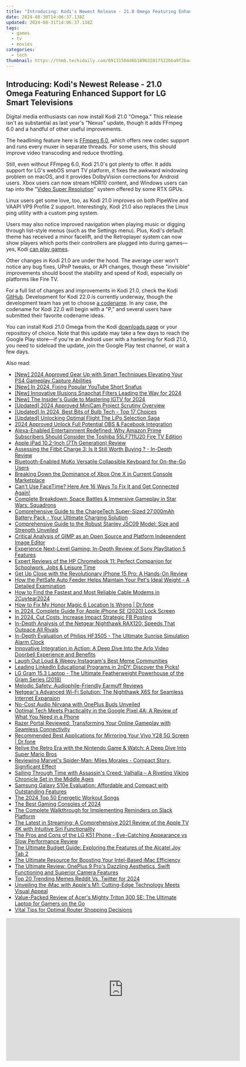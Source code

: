 ```yaml
---
title: "Introducing: Kodi's Newest Release - 21.0 Omega Featuring Enhanced Support for LG Smart Televisions"
date: 2024-08-30T14:06:37.138Z
updated: 2024-08-31T14:06:37.138Z
tags:
  - games
  - tv
  - movies
categories:
  - tech
thumbnail: https://thmb.techidaily.com/09131504d6b18963281f522bba9f2baa6f9c4f1ee05a4b5b8a249fec882bec30.jpg
---
```


## Introducing: Kodi's Newest Release - 21.0 Omega Featuring Enhanced Support for LG Smart Televisions

Digital media enthusiasts can now install Kodi 21.0 "Omega." This release isn't as substantial as last year's "Nexus" update, though it adds FFmpeg 6.0 and a handful of other useful improvements.

 The headlining feature here is [FFmpeg 6.0](https://www.reddit.com/r/ffmpeg/comments/11e8sen/ffmpeg%5F60/), which offers new codec support and runs every muxer in separate threads. For some users, this should improve video transcoding and reduce throttling.

 Still, even without FFmpeg 6.0, Kodi 21.0's got plenty to offer. It adds support for LG's webOS smart TV platform, it fixes the awkward windowing problem on macOS, and it provides DolbyVision corrections for Android users. Xbox users can now stream HDR10 content, and Windows users can tap into the "[Video Super Resolution](https://extra-skills.techidaily.com/2024-approved-instagram-shout-out-for-podcast-fans/)" system offered by some RTX GPUs.

 Linux users get some love, too, as Kodi 21.0 improves on both PipeWire and VAAPI VP9 Profile 2 support. Interestingly, Kodi 21.0 also replaces the Linux ping utility with a custom ping system.

 Users may also notice improved navigation when playing music or digging through list-style menus (such as the Settings menu). Plus, Kodi's default theme has received a minor facelift, and the Retroplayer system can now show players which ports their controllers are plugged into during games—yes, Kodi [can play games](https://www.makeuseof.com/tag/how-to-play-games-on-kodi-using-retroplayer/).

 Other changes in Kodi 21.0 are under the hood. The average user won't notice any bug fixes, UPnP tweaks, or API changes, though these "invisible" improvements should boost the stability and speed of Kodi, especially on platforms like Fire TV.

 For a full list of changes and improvements in Kodi 21.0, check the Kodi [GitHub](https://github.com/xbmc/xbmc/compare/20.0-Nexus...21.0-Omega). Development for Kodi 22.0 is currently underway, though the development team has yet to choose [a codename](https://forum.kodi.tv/showthread.php?tid=375721&pid=3189669#pid3189669). In any case, the codename for Kodi 22.0 will begin with a "P," and several users have submitted their favorite codename ideas.

 You can install Kodi 21.0 Omega from the Kodi [downloads page](https://kodi.tv/download/) or your repository of choice. Note that this update may take a few days to reach the Google Play store—if you're an Android user with a hankering for Kodi 21.0, you need to sideload the update, join the Google Play test channel, or wait a few days.

<ins class="adsbygoogle"
     style="display:block"
     data-ad-format="autorelaxed"
     data-ad-client="ca-pub-7571918770474297"
     data-ad-slot="1223367746"></ins>



<ins class="adsbygoogle"
     style="display:block"
     data-ad-client="ca-pub-7571918770474297"
     data-ad-slot="8358498916"
     data-ad-format="auto"
     data-full-width-responsive="true"></ins>

<span class="atpl-alsoreadstyle">Also read:</span>
<div><ul>
<li><a href="https://visual-screen-recording.techidaily.com/new-2024-approved-gear-up-with-smart-techniques-elevating-your-ps4-gameplay-capture-abilities/"><u>[New] 2024 Approved  Gear Up with Smart Techniques  Elevating Your PS4 Gameplay Capture Abilities</u></a></li>
<li><a href="https://eaxpv-info.techidaily.com/new-in-2024-fixing-popular-youtube-short-snafus/"><u>[New] In 2024, Fixing Popular YouTube Short Snafus</u></a></li>
<li><a href="https://snapchat-videos.techidaily.com/new-innovative-illusions-snapchat-filters-leading-the-way-for-2024/"><u>[New] Innovative Illusions  Snapchat Filters Leading the Way for 2024</u></a></li>
<li><a href="https://instagram-video-recordings.techidaily.com/new-the-insiders-guide-to-mastering-igtv-for-2024/"><u>[New] The Insider's Guide to Mastering IGTV for 2024</u></a></li>
<li><a href="https://remote-screen-capture.techidaily.com/updated-2024-approved-minicam-project-scrutiny-overview/"><u>[Updated] 2024 Approved  MiniCam Project Scrutiny Overview</u></a></li>
<li><a href="https://facebook-video-footage.techidaily.com/updated-in-2024-best-bits-of-bulb-tech-top-17-choices/"><u>[Updated] In 2024, Best Bits of Bulb Tech - Top 17 Choices</u></a></li>
<li><a href="https://some-guidance.techidaily.com/updated-unlocking-optimal-flight-the-lipo-selection-saga/"><u>[Updated] Unlocking Optimal Flight  The LiPo Selection Saga</u></a></li>
<li><a href="https://visual-screen-recording.techidaily.com/2024-approved-unlock-full-potential-obs-and-facebook-integration/"><u>2024 Approved  Unlock Full Potential  OBS & Facebook Integration</u></a></li>
<li><a href="https://buynow-info.techidaily.com/alexa-enabled-entertainment-redefined-why-amazon-prime-subscribers-should-consider-the-toshiba-55lf711u20-fire-tv-edition/"><u>Alexa-Enabled Entertainment Redefined: Why Amazon Prime Subscribers Should Consider the Toshiba 55LF711U20 Fire TV Edition</u></a></li>
<li><a href="https://buynow-info.techidaily.com/apple-ipad-102-inch-7th-generation-review/"><u>Apple iPad 10.2-Inch (7Th Generation) Review</u></a></li>
<li><a href="https://buynow-info.techidaily.com/assessing-the-fitbit-charge-3-is-it-still-worth-buying-in-depth-review/"><u>Assessing the Fitbit Charge 3: Is It Still Worth Buying ? - In-Depth Review</u></a></li>
<li><a href="https://buynow-info.techidaily.com/bluetooth-enabled-moko-versatile-collapsible-keyboard-for-on-the-go-users/"><u>Bluetooth-Enabled MoKo Versatile Collapsible Keyboard for On-the-Go Users</u></a></li>
<li><a href="https://buynow-info.techidaily.com/breaking-down-the-dominance-of-xbox-one-x-in-current-console-marketplace/"><u>Breaking Down the Dominance of Xbox One X in Current Console Marketplace</u></a></li>
<li><a href="https://fox-that.techidaily.com/1721460713867-cant-use-facetime-here-are-16-ways-to-fix-it-and-get-connected-again/"><u>Can't Use FaceTime? Here Are 16 Ways To Fix It and Get Connected Again!</u></a></li>
<li><a href="https://buynow-info.techidaily.com/complete-breakdown-space-battles-and-immersive-gameplay-in-star-wars-squadrons/"><u>Complete Breakdown: Space Battles & Immersive Gameplay in Star Wars: Squadrons</u></a></li>
<li><a href="https://buynow-info.techidaily.com/comprehensive-guide-to-the-chargetech-super-sized-27000mah-battery-pack-your-ultimate-charging-solution/"><u>Comprehensive Guide to the ChargeTech Super-Sized 27,000mAh Battery Pack - Your Ultimate Charging Solution</u></a></li>
<li><a href="https://buynow-info.techidaily.com/comprehensive-guide-to-the-robust-stanley-j5c09-model-size-and-strength-unveiled/"><u>Comprehensive Guide to the Robust Stanley J5C09 Model: Size and Strength Unveiled</u></a></li>
<li><a href="https://buynow-info.techidaily.com/critical-analysis-of-gimp-as-an-open-source-and-platform-independent-image-editor/"><u>Critical Analysis of GIMP as an Open Source and Platform Independent Image Editor</u></a></li>
<li><a href="https://buynow-info.techidaily.com/experience-next-level-gaming-in-depth-review-of-sony-playstation-5-features/"><u>Experience Next-Level Gaming: In-Depth Review of Sony PlayStation 5 Features</u></a></li>
<li><a href="https://buynow-info.techidaily.com/expert-reviews-of-the-hp-chromebook-11-perfect-companion-for-schoolwork-jobs-and-leisure-time/"><u>Expert Reviews of the HP Chromebook 11: Perfect Companion for Schoolwork, Jobs & Leisure Time</u></a></li>
<li><a href="https://buynow-info.techidaily.com/get-up-close-with-the-revolutionary-iphone-15-pro-a-hands-on-review/"><u>Get Up Close with the Revolutionary iPhone 15 Pro: A Hands-On Review</u></a></li>
<li><a href="https://buynow-info.techidaily.com/how-the-petsafe-auto-feeder-helps-maintain-your-pets-ideal-weight-a-detailed-examination/"><u>How the PetSafe Auto Feeder Helps Maintain Your Pet's Ideal Weight - A Detailed Examination</u></a></li>
<li><a href="https://buynow-info.techidaily.com/how-to-find-the-fastest-and-most-reliable-cable-modems-in-2cuytear2024/"><u>How to Find the Fastest and Most Reliable Cable Modems in 2Cuytear2024</u></a></li>
<li><a href="https://fake-location.techidaily.com/how-to-fix-my-honor-magic-6-location-is-wrong-drfone-by-drfone-virtual-android/"><u>How to Fix My Honor Magic 6 Location Is Wrong | Dr.fone</u></a></li>
<li><a href="https://ios-unlock.techidaily.com/in-2024-complete-guide-for-apple-iphone-se-2020-lock-screen-by-drfone-ios/"><u>In 2024, Complete Guide For Apple iPhone SE (2020) Lock Screen</u></a></li>
<li><a href="https://facebook-video-recording.techidaily.com/in-2024-cut-costs-increase-impact-strategic-fb-posting/"><u>In 2024, Cut Costs, Increase Impact  Strategic FB Posting</u></a></li>
<li><a href="https://buynow-info.techidaily.com/in-depth-analysis-of-the-netgear-nighthawk-rax120-speeds-that-outpace-all-rivals/"><u>In-Depth Analysis of the Netgear Nighthawk RAX120: Speeds That Outpace All Rivals</u></a></li>
<li><a href="https://buynow-info.techidaily.com/in-depth-evaluation-of-philips-hf3505-the-ultimate-sunrise-simulation-alarm-clock/"><u>In-Depth Evaluation of Philips HF3505 - The Ultimate Sunrise Simulation Alarm Clock</u></a></li>
<li><a href="https://buynow-info.techidaily.com/innovative-integration-in-action-a-deep-dive-into-the-arlo-video-doorbell-experience-and-benefits/"><u>Innovative Integration in Action: A Deep Dive Into the Arlo Video Doorbell Experience and Benefits</u></a></li>
<li><a href="https://instagram-video-files.techidaily.com/laugh-out-loud-and-weepy-instagrams-best-meme-communities/"><u>Laugh Out Loud & Weepy  Instagram's Best Meme Communities</u></a></li>
<li><a href="https://buynow-info.techidaily.com/leading-linkedin-educational-programs-in-2ndy-discover-the-picks/"><u>Leading LinkedIn Educational Programs in 2nDY: Discover the Picks!</u></a></li>
<li><a href="https://buynow-info.techidaily.com/lg-gram-153-laptop-the-ultimate-featherweight-powerhouse-of-the-gram-series-2018/"><u>LG Gram 15.3 Laptop - The Ultimate Featherweight Powerhouse of the Gram Series (2018)</u></a></li>
<li><a href="https://buynow-info.techidaily.com/melodic-safety-audiophile-friendly-earmuff-reviews/"><u>Melodic Safety: Audiophile-Friendly Earmuff Reviews</u></a></li>
<li><a href="https://buynow-info.techidaily.com/netgears-advanced-wi-fi-solution-the-nighthawk-x6s-for-seamless-internet-expansion/"><u>Netgear's Advanced Wi-Fi Solution: The Nighthawk X6S for Seamless Internet Expansion</u></a></li>
<li><a href="https://buynow-info.techidaily.com/no-cost-audio-nirvana-with-oneplus-buds-unveiled/"><u>No-Cost Audio Nirvana with OnePlus Buds Unveiled</u></a></li>
<li><a href="https://buynow-info.techidaily.com/optimal-tech-meets-practicality-in-the-google-pixel-4a-a-review-of-what-you-need-in-a-phone/"><u>Optimal Tech Meets Practicality in the Google Pixel 4A: A Review of What You Need in a Phone</u></a></li>
<li><a href="https://buynow-info.techidaily.com/razer-portal-reviewed-transforming-your-online-gameplay-with-seamless-connectivity/"><u>Razer Portal Reviewed: Transforming Your Online Gameplay with Seamless Connectivity</u></a></li>
<li><a href="https://screen-mirror.techidaily.com/recommended-best-applications-for-mirroring-your-vivo-y28-5g-screen-drfone-by-drfone-android/"><u>Recommended Best Applications for Mirroring Your Vivo Y28 5G Screen | Dr.fone</u></a></li>
<li><a href="https://buynow-info.techidaily.com/relive-the-retro-era-with-the-nintendo-game-and-watch-a-deep-dive-into-super-mario-bros/"><u>Relive the Retro Era with the Nintendo Game & Watch: A Deep Dive Into Super Mario Bros</u></a></li>
<li><a href="https://buynow-info.techidaily.com/reviewing-marvels-spider-man-miles-morales-compact-story-significant-effect/"><u>Reviewing Marvel's Spider-Man: Miles Morales - Compact Story, Significant Effect</u></a></li>
<li><a href="https://buynow-info.techidaily.com/sailing-through-time-with-assassins-creed-valhalla-a-riveting-viking-chronicle-set-in-the-middle-ages/"><u>Sailing Through Time with Assassin's Creed: Valhalla – A Riveting Viking Chronicle Set in the Middle Ages</u></a></li>
<li><a href="https://buynow-info.techidaily.com/samsung-galaxy-s10e-evaluation-affordable-and-compact-with-outstanding-features/"><u>Samsung Galaxy S10e Evaluation: Affordable and Compact with Outstanding Features</u></a></li>
<li><a href="https://buynow-info.techidaily.com/the-2024-top-50-energetic-workout-songs/"><u>The 2024 Top 50 Energetic Workout Songs</u></a></li>
<li><a href="https://buynow-info.techidaily.com/the-best-gaming-consoles-of-2024/"><u>The Best Gaming Consoles of 2024</u></a></li>
<li><a href="https://techtrends.techidaily.com/the-complete-walkthrough-for-implementing-reminders-on-slack-platform/"><u>The Complete Walkthrough for Implementing Reminders on Slack Platform</u></a></li>
<li><a href="https://buynow-info.techidaily.com/the-latest-in-streaming-a-comprehensive-2021-review-of-the-apple-tv-4k-with-intuitive-siri-functionality/"><u>The Latest in Streaming: A Comprehensive 2021 Review of the Apple TV 4K with Intuitive Siri Functionality</u></a></li>
<li><a href="https://buynow-info.techidaily.com/the-pros-and-cons-of-the-lg-k51-phone-eye-catching-appearance-vs-slow-performance-review/"><u>The Pros and Cons of the LG K51 Phone - Eye-Catching Appearance vs Slow Performance Review</u></a></li>
<li><a href="https://buynow-info.techidaily.com/the-ultimate-budget-guide-exploring-the-features-of-the-alcatel-joy-tab-2/"><u>The Ultimate Budget Guide: Exploring the Features of the Alcatel Joy Tab 2</u></a></li>
<li><a href="https://buynow-info.techidaily.com/the-ultimate-resource-for-boosting-your-intel-based-imac-efficiency/"><u>The Ultimate Resource for Boosting Your Intel-Based iMac Efficiency</u></a></li>
<li><a href="https://buynow-info.techidaily.com/the-ultimate-review-oneplus-9-pros-dazzling-aesthetics-swift-functioning-and-superior-camera-features/"><u>The Ultimate Review: OnePlus 9 Pro's Dazzling Aesthetics, Swift Functioning and Superior Camera Features</u></a></li>
<li><a href="https://twitter-videos.techidaily.com/top-20-trending-memes-reddit-vs-twitter-for-2024/"><u>Top 20 Trending Memes  Reddit Vs. Twitter for 2024</u></a></li>
<li><a href="https://buynow-info.techidaily.com/unveiling-the-imac-with-apples-m1-cutting-edge-technology-meets-visual-appeal/"><u>Unveiling the iMac with Apple's M1: Cutting-Edge Technology Meets Visual Appeal</u></a></li>
<li><a href="https://buynow-info.techidaily.com/value-packed-review-of-acers-mighty-triton-300-se-the-ultimate-laptop-for-gamers-on-the-go/"><u>Value-Packed Review of Acer's Mighty Triton 300 SE: The Ultimate Laptop for Gamers on the Go</u></a></li>
<li><a href="https://buynow-info.techidaily.com/vital-tips-for-optimal-router-shopping-decisions/"><u>Vital Tips for Optimal Router Shopping Decisions</u></a></li>
</ul></div>

<!-- affiliate ads begin -->
<a href="https://secure.2checkout.com/order/checkout.php?PRODS=2337838&QTY=1&AFFILIATE=108875&CART=1"><iframe width="640" height="390" src="https://www.youtube.com/embed/rzZwphIv4RM" title="APFill - Ink and Toner Coverage Calculator" frameborder="0" allow="accelerometer; autoplay; clipboard-write; encrypted-media; gyroscope; picture-in-picture; web-share" referrerpolicy="strict-origin-when-cross-origin" allowfullscreen></iframe></a>
<!-- affiliate ads end -->